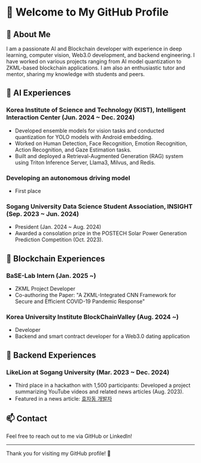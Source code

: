 # 👋 Welcome to My GitHub Profile

## 🚀 About Me
I am a passionate AI and Blockchain developer with experience in deep learning, computer vision, Web3.0 development, and backend engineering. I have worked on various projects ranging from AI model quantization to ZKML-based blockchain applications. I am also an enthusiastic tutor and mentor, sharing my knowledge with students and peers.

## 📌 AI Experiences
### Korea Institute of Science and Technology (KIST), Intelligent Interaction Center (Jun. 2024 ~ Dec. 2024)
- Developed ensemble models for vision tasks and conducted quantization for YOLO models with Android embedding.
- Worked on Human Detection, Face Recognition, Emotion Recognition, Action Recognition, and Gaze Estimation tasks.
- Built and deployed a Retrieval-Augmented Generation (RAG) system using Triton Inference Server, Llama3, Milvus, and Redis.
### Developing an autonomous driving model
- First place  

### Sogang University Data Science Student Association, INSIGHT (Sep. 2023 ~ Jun. 2024)
- President (Jan. 2024 ~ Aug. 2024)
- Awarded a consolation prize in the POSTECH Solar Power Generation Prediction Competition (Oct. 2023).

## 🔗 Blockchain Experiences
### BaSE-Lab Intern (Jan. 2025 ~)
- ZKML Project Developer
- Co-authoring the Paper: "A ZKML-Integrated CNN Framework for Secure and Efficient COVID-19 Pandemic Response"

### Korea University Institute BlockChainValley (Aug. 2024 ~)
- Developer
- Backend and smart contract developer for a Web3.0 dating application

## 🐍 Backend Experiences
### LikeLion at Sogang University (Mar. 2023 ~ Dec. 2024)
- Third place in a hackathon with 1,500 participants: Developed a project summarizing YouTube videos and related news articles (Aug. 2023).
- Featured in a news article: [효자동 개발자](https://n.news.naver.com/article/417/0000944514?sid=105)

## 📫 Contact
Feel free to reach out to me via GitHub or LinkedIn!

---
Thank you for visiting my GitHub profile! 🚀

